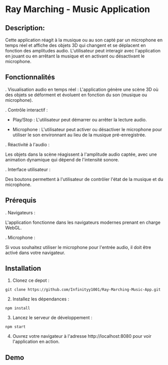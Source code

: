 # Ray Marching - Music Application

## Description: 

Cette application réagit à la musique ou au son capté par un microphone en temps réel et affiche des objets 3D qui changent et se déplacent en fonction des amplitudes audio. L'utilisateur peut interagir avec l'application en jouant ou en arrêtant la musique et en activant ou désactivant le microphone.

## Fonctionnalités 

. Visualisation audio en temps réel : 
L'application génère une scène 3D où des objets se déforment et évoluent en fonction du son (musique ou microphone).

. Contrôle interactif :

- Play/Stop : L'utilisateur peut démarrer ou arrêter la lecture audio.

- Microphone : L'utilisateur peut activer ou désactiver le microphone pour utiliser le son environnant au lieu de la musique pré-enregistrée.

. Réactivité à l'audio : 

Les objets dans la scène réagissent à l'amplitude audio captée, avec une animation dynamique qui dépend de l'intensité sonore.

. Interface utilisateur : 

Des boutons permettent à l'utilisateur de contrôler l'état de la musique et du microphone.

## Prérequis

. Navigateurs : 

L'application fonctionne dans les navigateurs modernes prenant en charge WebGL.

. Microphone : 

Si vous souhaitez utiliser le microphone pour l'entrée audio, il doit être activé dans votre navigateur.

## Installation

1. Clonez ce depot :

```
git clone https://github.com/Infinityy1001/Ray-Marching-Music-App.git

```

2. Installez les dépendances :

```
npm install
```

3. Lancez le serveur de développement :

```
npm start
```

4. Ouvrez votre navigateur à l'adresse http://localhost:8080 pour voir l'application en action.

## Demo


